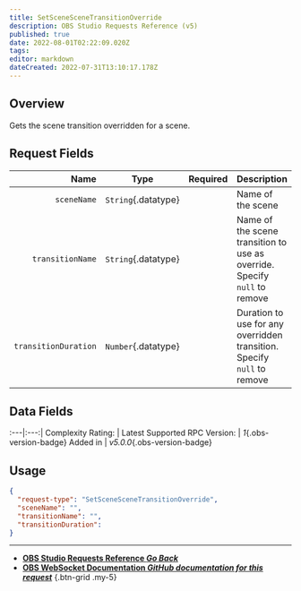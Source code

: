 ```yaml
---
title: SetSceneSceneTransitionOverride
description: OBS Studio Requests Reference (v5)
published: true
date: 2022-08-01T02:22:09.020Z
tags: 
editor: markdown
dateCreated: 2022-07-31T13:10:17.178Z
---
```


## Overview
Gets the scene transition overridden for a scene.

## Request Fields
Name | Type | Required| Description |
----:|:----:|:-------:|:------------|
`sceneName` | `String`{.datatype} | <i class="mdi mdi-check-bold"></i> | Name of the scene
`transitionName` | `String`{.datatype} | <i class="mdi mdi-close-thick"></i> | Name of the scene transition to use as override. Specify `null` to remove
`transitionDuration` | `Number`{.datatype} | <i class="mdi mdi-close-thick"></i> | Duration to use for any overridden transition. Specify `null` to remove | >= 50, <= 20000

## Data Fields
:---|:---:|
Complexity Rating: | <span class="stars stars--2"></span>
Latest Supported RPC Version: | *1*{.obs-version-badge}
Added in | *v5.0.0*{.obs-version-badge}

## Usage
```json
{
  "request-type": "SetSceneSceneTransitionOverride",
  "sceneName": "",
  "transitionName": "",
  "transitionDuration": 
}
```

---

- [<i class="mdi mdi-chevron-left"></i>**OBS Studio Requests Reference *Go Back***](/en/Broadcasters/OBS/Requests)
- [<i class="mdi mdi-github"></i> **OBS WebSocket Documentation *GitHub documentation for this request***](https://github.com/obsproject/obs-websocket/blob/master/docs/generated/protocol.md#setscenescenetransitionoverride)
{.btn-grid .my-5}